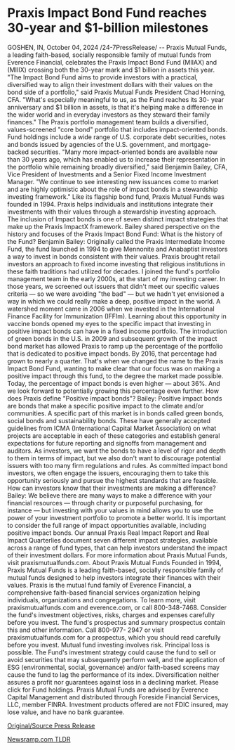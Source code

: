 # Praxis Impact Bond Fund reaches 30-year and $1-billion milestones

GOSHEN, IN, October 04, 2024 /24-7PressRelease/ -- Praxis Mutual Funds, a leading faith-based, socially responsible family of mutual funds from Everence Financial, celebrates the Praxis Impact Bond Fund (MIIAX) and (MIIIX) crossing both the 30-year mark and $1 billion in assets this year.  "The Impact Bond Fund aims to provide investors with a practical, diversified way to align their investment dollars with their values on the bond side of a portfolio," said Praxis Mutual Funds President Chad Horning, CFA. "What's especially meaningful to us, as the Fund reaches its 30- year anniversary and $1 billion in assets, is that it's helping make a difference in the wider world and in everyday investors as they steward their family finances."  The Praxis portfolio management team builds a diversified, values-screened "core bond" portfolio that includes impact-oriented bonds. Fund holdings include a wide range of U.S. corporate debt securities, notes and bonds issued by agencies of the U.S. government, and mortgage-backed securities.  "Many more impact-oriented bonds are available now than 30 years ago, which has enabled us to increase their representation in the portfolio while remaining broadly diversified," said Benjamin Bailey, CFA, Vice President of Investments and a Senior Fixed Income Investment Manager. "We continue to see interesting new issuances come to market and are highly optimistic about the role of impact bonds in a stewardship investing framework."  Like its flagship bond fund, Praxis Mutual Funds was founded in 1994. Praxis helps individuals and institutions integrate their investments with their values through a stewardship investing approach. The inclusion of Impact bonds is one of seven distinct impact strategies that make up the Praxis ImpactX framework.  Bailey shared perspective on the history and focuses of the Praxis Impact Bond Fund:  What is the history of the Fund?   Benjamin Bailey: Originally called the Praxis Intermediate Income Fund, the fund launched in 1994 to give Mennonite and Anabaptist investors a way to invest in bonds consistent with their values. Praxis brought retail investors an approach to fixed income investing that religious institutions in these faith traditions had utilized for decades.  I joined the fund's portfolio management team in the early 2000s, at the start of my investing career. In those years, we screened out issuers that didn't meet our specific values criteria — so we were avoiding "the bad" — but we hadn't yet envisioned a way in which we could really make a deep, positive impact in the world.  A watershed moment came in 2006 when we invested in the International Finance Facility for Immunization (IFFIm). Learning about this opportunity in vaccine bonds opened my eyes to the specific impact that investing in positive impact bonds can have in a fixed income portfolio.  The introduction of green bonds in the U.S. in 2009 and subsequent growth of the impact bond market has allowed Praxis to ramp up the percentage of the portfolio that is dedicated to positive impact bonds. By 2016, that percentage had grown to nearly a quarter. That's when we changed the name to the Praxis Impact Bond Fund, wanting to make clear that our focus was on making a positive impact through this fund, to the degree the market made possible. Today, the percentage of impact bonds is even higher — about 36%. And we look forward to potentially growing this percentage even further.  How does Praxis define "Positive impact bonds"?  Bailey: Positive impact bonds are bonds that make a specific positive impact to the climate and/or communities. A specific part of this market is in bonds called green bonds, social bonds and sustainability bonds. These have generally accepted guidelines from ICMA (International Capital Market Association) on what projects are acceptable in each of these categories and establish general expectations for future reporting and signoffs from management and auditors.  As investors, we want the bonds to have a level of rigor and depth to them in terms of impact, but we also don't want to discourage potential issuers with too many firm regulations and rules. As committed impact bond investors, we often engage the issuers, encouraging them to take this opportunity seriously and pursue the highest standards that are feasible.  How can investors know that their investments are making a difference?  Bailey: We believe there are many ways to make a difference with your financial resources — through charity or purposeful purchasing, for instance — but investing with your values in mind allows you to use the power of your investment portfolio to promote a better world. It is important to consider the full range of impact opportunities available, including positive impact bonds. Our annual Praxis Real Impact Report and Real Impact Quarterlies document seven different impact strategies, available across a range of fund types, that can help investors understand the impact of their investment dollars.  For more information about Praxis Mutual Funds, visit praxismutualfunds.com.  About Praxis Mutual Funds  Founded in 1994, Praxis Mutual Funds is a leading faith-based, socially responsible family of mutual funds designed to help investors integrate their finances with their values. Praxis is the mutual fund family of Everence Financial, a comprehensive faith-based financial services organization helping individuals, organizations and congregations. To learn more, visit praxismutualfunds.com and everence.com, or call 800-348-7468.  Consider the fund's investment objectives, risks, charges and expenses carefully before you invest. The fund's prospectus and summary prospectus contain this and other information. Call 800-977- 2947 or visit praxismutualfunds.com for a prospectus, which you should read carefully before you invest.  Mutual fund investing involves risk. Principal loss is possible. The Fund's investment strategy could cause the fund to sell or avoid securities that may subsequently perform well, and the application of ESG (environmental, social, governance) and/or faith-based screens may cause the fund to lag the performance of its index.  Diversification neither assures a profit nor guarantees against loss in a declining market.  Please click for Fund holdings.   Praxis Mutual Funds are advised by Everence Capital Management and distributed through Foreside Financial Services, LLC, member FINRA. Investment products offered are not FDIC insured, may lose value, and have no bank guarantee. 

[Original/Source Press Release](https://www.24-7pressrelease.com/press-release/514961/praxis-impact-bond-fund-reaches-30-year-and-1-billion-milestones) 

[Newsramp.com TLDR](https://newsramp.com/None) 